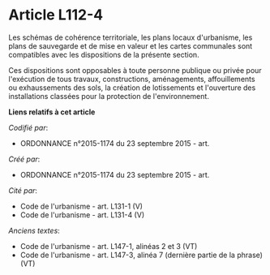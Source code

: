 # Article L112-4

Les schémas de cohérence territoriale, les plans locaux d'urbanisme, les plans de sauvegarde et de mise en valeur et les
cartes communales sont compatibles avec les dispositions de la présente section.

Ces dispositions sont opposables à toute personne publique ou privée pour l'exécution de tous travaux, constructions,
aménagements, affouillements ou exhaussements des sols, la création de lotissements et l'ouverture des installations classées
pour la protection de l'environnement.

**Liens relatifs à cet article**

_Codifié par_:

  - ORDONNANCE n°2015-1174 du 23 septembre 2015 - art.

_Créé par_:

  - ORDONNANCE n°2015-1174 du 23 septembre 2015 - art.

_Cité par_:

  - Code de l'urbanisme - art. L131-1 (V)
  - Code de l'urbanisme - art. L131-4 (V)

_Anciens textes_:

  - Code de l'urbanisme - art. L147-1, alinéas 2 et 3 (VT)
  - Code de l'urbanisme - art. L147-3, alinéa 7 (dernière partie de la phrase) (VT)
